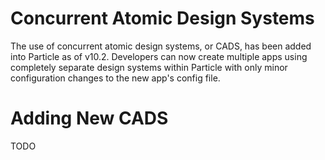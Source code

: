 # Concurrent Atomic Design Systems

The use of concurrent atomic design systems, or CADS, has been added into Particle as of v10.2. Developers can now create multiple apps using completely separate design systems within Particle with only minor configuration changes to the new app's config file.

# Adding New CADS

TODO